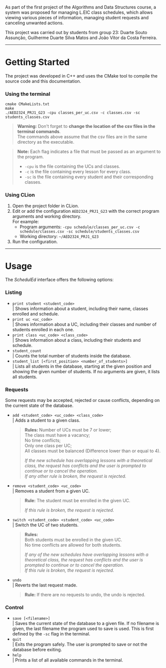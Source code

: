 As part of the first project of the Algorithms and Data Structures course, a system was proposed for managing L.EIC class schedules, which allows viewing various pieces of information, managing student requests and canceling unwanted actions.

This project was carried out by students from group 23: Duarte Souto Assunção, Guilherme Duarte Silva Matos and João Vítor da Costa Ferreira.

---

# Getting Started
The project was developed in C++ and uses the CMake tool to compile the source code and this documentation.
### Using the terminal
```
cmake CMakeLists.txt
make
./AED2324_PRJ1_G23 -cpu classes_per_uc.csv -c classes.csv -sc students_classes.csv
```

> **Warning:** Don't forget to **change the location of the csv files in the terminal commands**.  
> The commands above assume that the csv files are in the same directory as the executable.

> **Note:** Each flag indicates a file that must be passed as an argument to the program.
> - `-cpu` is the file containing the UCs and classes.
> - `-c` is the file containing every lesson for every class.
> - `-sc` is the file containing every student and their corresponding classes.

### Using CLion
1. Open the project folder in CLion.
2. Edit or add the configuration `AED2324_PRJ1_G23` with the correct program arguments and working directory.  
   For example:
   - Program arguments: `-cpu schedule/classes_per_uc.csv -c schedule/classes.csv -sc schedule/students_classes.csv`
   - Working directory: `~/AED2324_PRJ1_G23`
3. Run the configuration.

------

# Usage
The _SchedulEd_ interface offers the following options:


### Listing
- `print student <student_code>`   
| Shows information about a student, including their name, classes enrolled and schedule.
- `print uc <uc_code>`    
| Shows information about a UC, including their classes and number of students enrolled in each one.
- `print class <uc_code> <class_code>`   
| Shows information about a class, including their students and schedule.
- `student_count`   
| Counts the total number of students inside the database.
- `student_list [<first_position> <number_of_students>]`   
| Lists all students in the database, starting at the given position and showing the given number of students. If no arguments are given, it lists all students.


### Requests
Some requests may be accepted, rejected or cause conflicts, depending on the current state of the database.
- `add <student_code> <uc_code> <class_code>`   
| Adds a student to a given class.  
  > **Rules:**
  > Number of UCs must be 7 or lower;  
  > The class must have a vacancy;  
  > No time conflicts;  
  > Only one class per UC;  
  > All classes must be balanced (Difference lower than or equal to 4).  
  > 
  > _If the new schedule has overlapping lessons with a theoretical class, the request has conflicts and the user is prompted to continue or to cancel the operation._  
  > _If any other rule is broken, the request is rejected._

- `remove <student_code> <uc_code>`   
| Removes a student from a given UC.  
  > **Rule:** The student must be enrolled in the given UC.
  > 
  > _If this rule is broken, the request is rejected._

- `switch <student_code> <student_code> <uc_code>`   
| Switch the UC of two students.  
  > **Rules:**  
  > Both students must be enrolled in the given UC.  
  > No time conflicts are allowed for both students.  
  > 
  > _If any of the new schedules have overlapping lessons with a theoretical class, the request has conflicts and the user is prompted to continue or to cancel the operation._  
  > _If this rule is broken, the request is rejected._

- `undo`   
| Reverts the last request made.
  > **Rule:** If there are no requests to undo, the undo is rejected.  


### Control
- `save [<filename>]`   
| Saves the current state of the database to a given file. If no filename is given, the last filename the program used to save is used. This is first defined by the `-sc` flag in the terminal.
- `quit`   
| Exits the program safely. The user is prompted to save or not the database before exiting.
- `help`   
| Prints a list of all available commands in the terminal.

